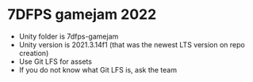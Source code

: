 # 7DFPS gamejam 2022

- Unity folder is 7dfps-gamejam
- Unity version is 2021.3.14f1 (that was the newest LTS version on repo creation)
- Use Git LFS for assets
- If you do not know what Git LFS is, ask the team